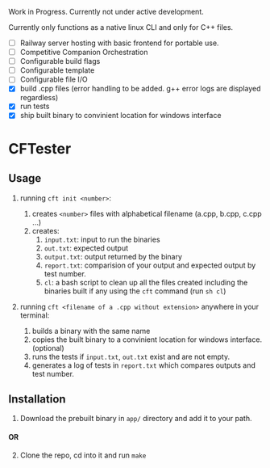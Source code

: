Work in Progress. Currently not under active development.

Currently only functions as a native linux CLI and only for C++ files. 

- [ ] Railway server hosting with basic frontend for portable use.
- [ ] Competitive Companion Orchestration
- [ ] Configurable build flags
- [ ] Configurable template
- [ ] Configurable file I/O
- [x] build .cpp files (error handling to be added. g++ error logs are displayed regardless)
- [x] run tests 
- [x] ship built binary to convinient location for windows interface

# CFTester


## Usage 
1. running `cft init <number>`: 
    1. creates `<number>` files with alphabetical filename (a.cpp, b.cpp, c.cpp ...) 
    2. creates:
        1. `input.txt`: input to run the binaries
        2.  `out.txt`: expected output
        3. `output.txt`: output returned by the binary
        4. `report.txt`: comparision of your output and expected output by test number.
        3. `cl`: a bash script to clean up all the files created including the binaries built if any using the `cft` command (run `sh cl`)

2. running `cft <filename of a .cpp without extension>` anywhere in your terminal: 
    1. builds a binary with the same name
    2. copies the built binary to a convinient location for windows interface. (optional)
    2. runs the tests if `input.txt`, `out.txt` exist and are not empty.
    3. generates a log of tests in `report.txt` which compares outputs and test number.


## Installation
1. Download the prebuilt binary in `app/` directory and add it to your path.

#### OR

2. Clone the repo, cd into it and run `make` 


